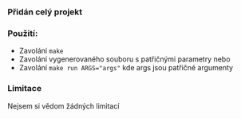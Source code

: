 ### Přidán celý projekt

### Použití:
- Zavolání `make`
- Zavolání vygenerovaného souboru s patřičnými parametry
nebo
- Zavolání `make run ARGS="args"` kde args jsou patřičné argumenty 

### Limitace
Nejsem si vědom žádných limitací